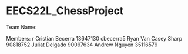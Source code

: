 # EECS22L_ChessProject
Team Name:

Members: r
Cristian Becerra 13647130 cbecerra5
Ryan Van
Casey Sharp 90818752
Juliat Delgado 90097634
Andrew Nguyen 35116579
